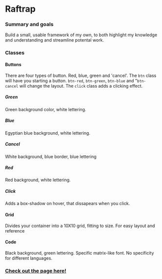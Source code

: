 # Raftrap

### Summary and goals
Build a small, usable framework of my own, to both highlight my knowledge and understanding and streamline potental work.

### Classes
#### Buttons
There are four types of button. Red, blue, green and 'cancel'. The ```btn``` class will have you starting a button. ```btn-red```, ```btn-green```, ```btn-blue``` and "```btn-cancel``` will change the layout. The ```click``` class adds a clicking effect.

##### Green
Green background color, white lettering.

##### Blue
Egyptian blue background, white lettering.

##### Cancel
White background, blue border, blue lettering

##### Red
Red background, white lettering.

##### Click
Adds a box-shadow on hover, that dissapears when you click.

#### Grid
Divides your container into a 10X10 grid, fitting to size. For easy layout and reference

#### Code
Black background, green lettering. Specific matrix-like font. No specificity for different languages.

### [Check out the page here!](https://rafswiggers.github.io/Raftrap/index.html)